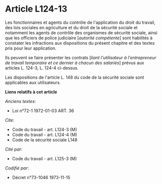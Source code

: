 # Article L124-13

Les fonctionnaires et agents du contrôle de l'application du droit du travail, des lois sociales en agriculture et du droit
de la sécurité sociale et notamment les agents de contrôle des organismes de sécurité sociale, ainsi que les officiers de
police judiciaire [*autorité compétente*] sont habilités à constater les infractions aux dispositions du présent chapitre et
des textes pris pour leur application.

Ils peuvent se faire présenter les contrats [*liant l'utilisateur à l'entrepreneur de travail temporaire et ce dernier à
chacun des salariés*] prévus aux articles L. 124-3, L. 124-4 ci-dessus.

Les dispositions de l'article L. 148 du code de la sécurité sociale sont applicables aux utilisateurs.

**Liens relatifs à cet article**

_Anciens textes_:

  - Loi n°72-1 1972-01-03 ART. 36

_Cite_:

  - Code du travail - art. L124-3 (M)
  - Code du travail - art. L124-4 (M)
  - Code de la sécurité sociale L148

_Cité par_:

  - Code du travail - art. L125-3 (M)

_Codifié par_:

  - Décret n°73-1046 1973-11-15
